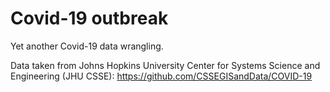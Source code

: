 # Covid-19 outbreak

Yet another Covid-19 data wrangling. 

Data taken from Johns Hopkins University Center for Systems Science and Engineering (JHU CSSE): https://github.com/CSSEGISandData/COVID-19